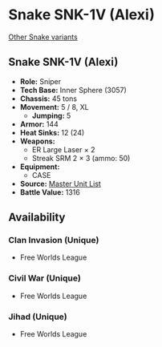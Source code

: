 # Snake SNK-1V (Alexi) 

[Other Snake variants](../snake.md) 

## Snake SNK-1V (Alexi) 

- **Role:** Sniper 
- **Tech Base:** Inner Sphere (3057) 
- **Chassis:** 45 tons 
- **Movement:** 5 / 8, XL 
  - **Jumping:** 5 
- **Armor:** 144 
- **Heat Sinks:** 12 (24) 
- **Weapons:** 
  - ER Large Laser × 2 
  - Streak SRM 2 × 3 (ammo: 50) 
- **Equipment:** 
  - CASE 
- **Source:** [Master Unit List](http://masterunitlist.info/Unit/Details/2975/snake-snk-1v-alexi) 
- **Battle Value:** 1316 

## Availability 

### Clan Invasion (Unique) 

- Free Worlds League 

### Civil War (Unique) 

- Free Worlds League 

### Jihad (Unique) 

- Free Worlds League 

